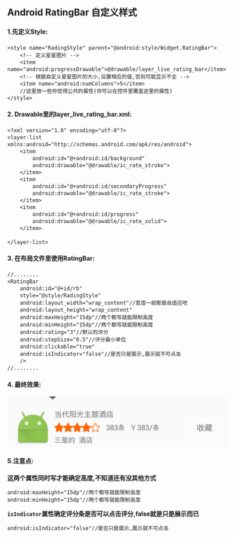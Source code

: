 ## Android RatingBar 自定义样式 ##

#### 1.先定义Style: ####

	<style name="RadingStyle" parent="@android:style/Widget.RatingBar">
        <!-- 定义星星图片 -->
        <item name="android:progressDrawable">@drawable/layer_live_rating_bar</item>
        <!-- 根据自定义星星图片的大小,设置相应的值,否则可能显示不全 -->
        <item name="android:numColumns">5</item>
		//这里放一些你觉得公共的属性(你可以在控件里覆盖这里的属性)
    </style>

#### 2. Drawable里的layer_live_rating_bar.xml: ####

	<?xml version="1.0" encoding="utf-8"?>
	<layer-list xmlns:android="http://schemas.android.com/apk/res/android">
	    <item
	        android:id="@+android:id/background"
	        android:drawable="@drawable/ic_rate_stroke">
	    </item>
	    <item
	        android:id="@+android:id/secondaryProgress"
	        android:drawable="@drawable/ic_rate_stroke">
	    </item>
	    <item
	        android:id="@+android:id/progress"
	        android:drawable="@drawable/ic_rate_solid">
	    </item>
	
	</layer-list>

#### 3. 在布局文件里使用RatingBar: ####

	//........
	<RatingBar
        android:id="@+id/rb"
        style="@style/RadingStyle"
        android:layout_width="wrap_content"//宽度一般都是自适应吧
        android:layout_height="wrap_content"
        android:maxHeight="15dp"//两个都写就能限制高度
        android:minHeight="15dp"//两个都写就能限制高度
        android:rating="3"//默认的评分
        android:stepSize="0.5"//评分最小单位
        android:clickable="true"
        android:isIndicator="false"//是否只是展示,展示就不可点击
        />
	//........

#### 4. 最终效果: ####
![](pic/rate.png)

#### 5.注意点: ####

**这两个属性同时写才能确定高度,不知道还有没其他方式**

	android:maxHeight="15dp"//两个都写就能限制高度
    android:minHeight="15dp"//两个都写就能限制高度

**`isIndicator`属性确定评分条是否可以点击评分,false就是只是展示而已**

	android:isIndicator="false"//是否只是展示,展示就不可点击